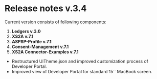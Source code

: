 # Release notes v.3.4

Current version consists of following components:

1. **Ledgers v.3.0**
2. **XS2A v.7.1**
3. **ASPSP-Profile v.7.1**
4. **Consent-Management v.7.1**
5. **XS2A Connector-Examples v.7.1**

-   Restructured UITheme.json and improved customization process of Developer Portal.
-   Improved view of Developer Portal for standard 15`` MacBook screen.
